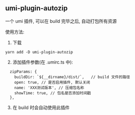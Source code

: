 ## umi-plugin-autozip

一个 umi 插件, 可以在 build 完毕之后, 自动打包所有资源

使用方法:

1. 下载
```
yarn add -D umi-plugin-autozip
```

2. 添加插件参数(在 .umirc.ts 中):
```
  zipParams: {
    buildDir: `${__dirname}/dist/`,   // build 文件的路径
    open: true, // 是否启用插件, 默认关闭
    name: 'XXX测试版本', // 压缩包名称
    showTime: true, // 包名是否添加时间戳
  },
```

3. 在 build 时会自动使用此插件
